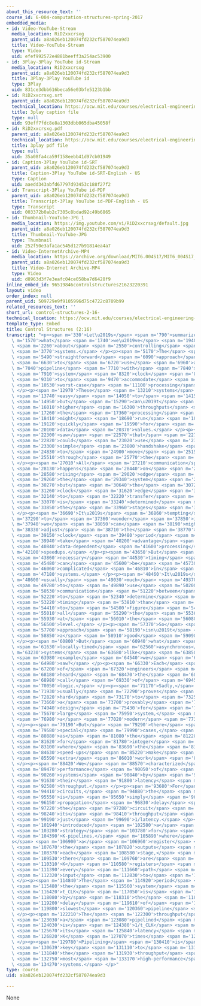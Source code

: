 ```yaml
---
about_this_resource_text: ''
course_id: 6-004-computation-structures-spring-2017
embedded_media:
- id: Video-YouTube-Stream
  media_location: RiD2xxcrsxg
  parent_uid: a8a026eb120074fd232cf587074ea9d3
  title: Video-YouTube-Stream
  type: Video
  uid: efef992572e4881beeff3a254ac53900
- id: 3Play-3Play YouTube id-Stream
  media_location: RiD2xxcrsxg
  parent_uid: a8a026eb120074fd232cf587074ea9d3
  title: 3Play-3Play YouTube id
  type: 3Play
  uid: 831ce3dbb616beca56e03bfe5123b1bb
- id: RiD2xxcrsxg.srt
  parent_uid: a8a026eb120074fd232cf587074ea9d3
  technical_location: https://ocw.mit.edu/courses/electrical-engineering-and-computer-science/6-004-computation-structures-spring-2017/c7/c7s2/c7s2v6/control-structures-2-16-/RiD2xxcrsxg.srt
  title: 3play caption file
  type: null
  uid: 93eff7fdc8e8a1303dbb065dba45058f
- id: RiD2xxcrsxg.pdf
  parent_uid: a8a026eb120074fd232cf587074ea9d3
  technical_location: https://ocw.mit.edu/courses/electrical-engineering-and-computer-science/6-004-computation-structures-spring-2017/c7/c7s2/c7s2v6/control-structures-2-16-/RiD2xxcrsxg.pdf
  title: 3play pdf file
  type: null
  uid: 35a08fa4ca59f158eebb41d97cb01949
- id: Caption-3Play YouTube id-SRT
  parent_uid: a8a026eb120074fd232cf587074ea9d3
  title: Caption-3Play YouTube id-SRT-English - US
  type: Caption
  uid: aaedd343abfd67797d93453c188f27f2
- id: Transcript-3Play YouTube id-PDF
  parent_uid: a8a026eb120074fd232cf587074ea9d3
  title: Transcript-3Play YouTube id-PDF-English - US
  type: Transcript
  uid: 003372b0ab2c7305c8bdad92c49b6865
- id: Thumbnail-YouTube-JPG_1
  media_location: https://img.youtube.com/vi/RiD2xxcrsxg/default.jpg
  parent_uid: a8a026eb120074fd232cf587074ea9d3
  title: Thumbnail-YouTube-JPG
  type: Thumbnail
  uid: 252f50e3afa1ac545d127b91814ea4a7
- id: Video-InternetArchive-MP4
  media_location: https://archive.org/download/MIT6.004S17/MIT6_004S17_07-02-06_300k.mp4
  parent_uid: a8a026eb120074fd232cf587074ea9d3
  title: Video-Internet Archive-MP4
  type: Video
  uid: d8963d3f7e3eafc04ce058ba7d6428f9
inline_embed_id: 96519846controlstructures21623220391
layout: video
order_index: null
parent_uid: 509729e9f9105996d75c4722c8709b99
related_resources_text: ''
short_url: control-structures-2-16-
technical_location: https://ocw.mit.edu/courses/electrical-engineering-and-computer-science/6-004-computation-structures-spring-2017/c7/c7s2/c7s2v6/control-structures-2-16-
template_type: Embed
title: Control Structures (2:16)
transcript: "<p><span m='330'>Let\u2019s</span> <span m='790'>summarize</span> <span\
  \ m='1570'>what</span> <span m='1740'>we\u2019ve</span> <span m='1940'>learned</span>\
  \ <span m='2260'>about</span> <span m='2550'>controlling</span> <span m='3210'>pipelined</span>\
  \ <span m='3770'>systems.</span> </p><p><span m='5170'>The</span> <span m='5250'>most</span>\
  \ <span m='5490'>straightforward</span> <span m='6090'>approach</span> <span m='6490'>is</span>\
  \ <span m='6630'>to</span> <span m='6720'>use</span> <span m='6960'>a</span> <span\
  \ m='7040'>pipeline</span> <span m='7710'>with</span> <span m='7840'>the</span>\
  \ <span m='7910'>system</span> <span m='8320'>clock</span> <span m='8840'>chosen</span>\
  \ <span m='9310'>to</span> <span m='9470'>accommodate</span> <span m='10310'>the</span>\
  \ <span m='10530'>worst-case</span> <span m='11100'>processing</span> <span m='11670'>time.</span>\
  \ </p><p><span m='12970'>These</span> <span m='13210'>systems</span> <span m='13610'>are</span>\
  \ <span m='13740'>easy</span> <span m='14050'>to</span> <span m='14150'>design</span>\
  \ <span m='14950'>but</span> <span m='15290'>can\u2019t</span> <span m='15600'>produce</span>\
  \ <span m='16010'>higher</span> <span m='16300'>throughputs</span> <span m='17020'>if</span>\
  \ <span m='17260'>the</span> <span m='17360'>processing</span> <span m='17910'>stages</span>\
  \ <span m='18410'>might</span> <span m='18690'>run</span> <span m='18890'>more</span>\
  \ <span m='19120'>quickly</span> <span m='19590'>for</span> <span m='19780'>some</span>\
  \ <span m='20100'>data</span> <span m='20370'>values.</span> </p><p><span m='22190'>We</span>\
  \ <span m='22300'>saw</span> <span m='22570'>that</span> <span m='22720'>we</span>\
  \ <span m='22820'>could</span> <span m='23020'>use</span> <span m='23250'>a</span>\
  \ <span m='23300'>simple</span> <span m='23800'>handshake</span> <span m='24320'>protocol</span>\
  \ <span m='24830'>to</span> <span m='24900'>move</span> <span m='25150'>data</span>\
  \ <span m='25510'>through</span> <span m='25770'>the</span> <span m='25880'>system.</span>\
  \ </p><p><span m='27010'>All</span> <span m='27210'>communication</span> <span m='27860'>still</span>\
  \ <span m='28130'>happens</span> <span m='28440'>on</span> <span m='28510'>the</span>\
  \ <span m='28580'>rising</span> <span m='29020'>edge</span> <span m='29190'>of</span>\
  \ <span m='29260'>the</span> <span m='29340'>system</span> <span m='29730'>clock,</span>\
  \ <span m='30270'>but</span> <span m='30640'>the</span> <span m='30720'>specific</span>\
  \ <span m='31260'>clock</span> <span m='31620'>edge</span> <span m='31870'>used</span>\
  \ <span m='32140'>to</span> <span m='32220'>transfer</span> <span m='32680'>data</span>\
  \ <span m='33070'>is</span> <span m='33240'>determined</span> <span m='33720'>by</span>\
  \ <span m='33850'>the</span> <span m='33960'>stages</span> <span m='34550'>themselves.</span>\
  \ </p><p><span m='36690'>It\u2019s</span> <span m='36860'>tempting</span> <span\
  \ m='37290'>to</span> <span m='37360'>wonder</span> <span m='37850'>if</span> <span\
  \ m='37940'>we</span> <span m='38050'>can</span> <span m='38190'>might</span> <span\
  \ m='38330'>adjust</span> <span m='38710'>the</span> <span m='38770'>global</span>\
  \ <span m='39150'>clock</span> <span m='39480'>period</span> <span m='39830'>to</span>\
  \ <span m='39940'>take</span> <span m='40200'>advantage</span> <span m='40720'>of</span>\
  \ <span m='40840'>data-dependent</span> <span m='41600'>processing</span> <span\
  \ m='42100'>speedups.</span> </p><p><span m='43650'>But</span> <span m='43770'>the</span>\
  \ <span m='43860'>necessary</span> <span m='44530'>timing</span> <span m='44930'>generators</span>\
  \ <span m='45480'>can</span> <span m='45600'>be</span> <span m='45730'>very</span>\
  \ <span m='46060'>complicated</span> <span m='46810'>in</span> <span m='46890'>large</span>\
  \ <span m='47180'>systems.</span> </p><p><span m='48460'>It\u2019s</span> <span\
  \ m='48600'>usually</span> <span m='49030'>much</span> <span m='49370'>easier</span>\
  \ <span m='49780'>to</span> <span m='49890'>use</span> <span m='50200'>local</span>\
  \ <span m='50530'>communication</span> <span m='51220'>between</span> <span m='51620'>modules</span>\
  \ <span m='52220'>to</span> <span m='52340'>determine</span> <span m='52810'>system</span>\
  \ <span m='53220'>timing</span> <span m='53810'>than</span> <span m='54150'>trying</span>\
  \ <span m='54410'>to</span> <span m='54500'>figure</span> <span m='54820'>out</span>\
  \ <span m='55010'>all</span> <span m='55290'>the</span> <span m='55360'>constraints</span>\
  \ <span m='55930'>at</span> <span m='56010'>the</span> <span m='56080'>system</span>\
  \ <span m='56500'>level.</span> </p><p><span m='57370'>So</span> <span m='57460'>this</span>\
  \ <span m='57700'>approach</span> <span m='58190'>isn\u2019t</span> <span m='58480'>usually</span>\
  \ <span m='58850'>a</span> <span m='58910'>good</span> <span m='59090'>one.</span>\
  \ </p><p><span m='60800'>But</span> <span m='60940'>what</span> <span m='61240'>about</span>\
  \ <span m='61630'>locally-timed</span> <span m='62560'>asynchronous</span> <span\
  \ m='63230'>systems</span> <span m='63680'>like</span> <span m='63850'>the</span>\
  \ <span m='63980'>example</span> <span m='64540'>we</span> <span m='64720'>just</span>\
  \ <span m='64980'>saw?</span> </p><p><span m='66330'>Each</span> <span m='66620'>generation</span>\
  \ <span m='67200'>of</span> <span m='67320'>engineers</span> <span m='67980'>has</span>\
  \ <span m='68180'>heard</span> <span m='68470'>the</span> <span m='68530'>siren</span>\
  \ <span m='68980'>call</span> <span m='69330'>of</span> <span m='69450'>asynchronous</span>\
  \ <span m='70050'>logic.</span> </p><p><span m='71170'>Sadly,</span> <span m='71770'>it</span>\
  \ <span m='71930'>usually</span> <span m='72290'>proves</span> <span m='72630'>too</span>\
  \ <span m='72820'>hard</span> <span m='73170'>to</span> <span m='73250'>produce</span>\
  \ <span m='73660'>a</span> <span m='73700'>provably</span> <span m='74350'>reliable</span>\
  \ <span m='74940'>design</span> <span m='75430'>for</span> <span m='75640'>a</span>\
  \ <span m='75670'>large</span> <span m='75950'>system,</span> <span m='76510'>say,</span>\
  \ <span m='76980'>a</span> <span m='77020'>modern</span> <span m='77360'>computer.</span>\
  \ </p><p><span m='79190'>But</span> <span m='79290'>there</span> <span m='79490'>are</span>\
  \ <span m='79580'>special</span> <span m='79990'>cases,</span> <span m='80550'>such</span>\
  \ <span m='80880'>as</span> <span m='81080'>the</span> <span m='81220'>logic</span>\
  \ <span m='81620'>for</span> <span m='81780'>integer</span> <span m='82150'>division,</span>\
  \ <span m='83100'>where</span> <span m='83690'>the</span> <span m='83810'>data-dependent</span>\
  \ <span m='84630'>speed-ups</span> <span m='85220'>make</span> <span m='85430'>the</span>\
  \ <span m='85590'>extra</span> <span m='86010'>work</span> <span m='86370'>worthwhile.</span>\
  \ </p><p><span m='88420'>We</span> <span m='88570'>characterized</span> <span m='89390'>the</span>\
  \ <span m='89470'>performance</span> <span m='90050'>of</span> <span m='90140'>our</span>\
  \ <span m='90260'>systems</span> <span m='90840'>by</span> <span m='91020'>measuring</span>\
  \ <span m='91630'>their</span> <span m='91800'>latency</span> <span m='92440'>and</span>\
  \ <span m='92580'>throughput.</span> </p><p><span m='93680'>For</span> <span m='93780'>combinational</span>\
  \ <span m='94410'>circuits,</span> <span m='94880'>the</span> <span m='94970'>latency</span>\
  \ <span m='95550'>is</span> <span m='95650'>simply</span> <span m='96050'>the</span>\
  \ <span m='96150'>propagation</span> <span m='96830'>delay</span> <span m='97120'>of</span>\
  \ <span m='97220'>the</span> <span m='97280'>circuit</span> <span m='97920'>and</span>\
  \ <span m='98240'>its</span> <span m='98410'>throughput</span> <span m='98970'>is</span>\
  \ <span m='99190'>just</span> <span m='99690'>1/latency.</span> </p><p><span m='101800'>We</span>\
  \ <span m='101940'>introduced</span> <span m='102580'>a</span> <span m='102620'>systematic</span>\
  \ <span m='103280'>strategy</span> <span m='103780'>for</span> <span m='103950'>designing</span>\
  \ <span m='104390'>K-pipelines,</span> <span m='105890'>where</span> <span m='106630'>there\u2019\
  s</span> <span m='106900'>a</span> <span m='106960'>register</span> <span m='107580'>on</span>\
  \ <span m='107670'>the</span> <span m='107820'>outputs</span> <span m='108280'>of</span>\
  \ <span m='108370'>each</span> <span m='108580'>stage,</span> <span m='109250'>and</span>\
  \ <span m='109530'>there</span> <span m='109760'>are</span> <span m='109810'>exactly</span>\
  \ <span m='110310'>K</span> <span m='110580'>registers</span> <span m='111230'>on</span>\
  \ <span m='111390'>every</span> <span m='111660'>path</span> <span m='112110'>from</span>\
  \ <span m='112320'>input</span> <span m='112830'>to</span> <span m='113050'>output.</span>\
  \ </p><p><span m='114840'>The</span> <span m='114920'>period</span> <span m='115390'>of</span>\
  \ <span m='115480'>the</span> <span m='115560'>system</span> <span m='115970'>clock</span>\
  \ <span m='116420'>t_CLK</span> <span m='117050'>is</span> <span m='117510'>determined</span>\
  \ <span m='118080'>by</span> <span m='118310'>the</span> <span m='118500'>propagation</span>\
  \ <span m='119200'>delay</span> <span m='119610'>of</span> <span m='119690'>the</span>\
  \ <span m='119800'>slowest</span> <span m='120360'>pipeline</span> <span m='120850'>stage.</span>\
  \ </p><p><span m='122210'>The</span> <span m='122300'>throughput</span> <span m='122900'>of</span>\
  \ <span m='123030'>a</span> <span m='123080'>pipelined</span> <span m='123610'>system</span>\
  \ <span m='124030'>is</span> <span m='124380'>1/t_CLK</span> <span m='125230'>and</span>\
  \ <span m='125670'>its</span> <span m='125840'>latency</span> <span m='126500'>is</span>\
  \ <span m='126820'>K</span> <span m='127070'>times</span> <span m='127610'>t_CLK.</span>\
  \ </p><p><span m='129780'>Pipelining</span> <span m='130410'>is</span> <span m='130560'>the</span>\
  \ <span m='130639'>key</span> <span m='131110'>to</span> <span m='131290'>increasing</span>\
  \ <span m='131840'>the</span> <span m='131930'>throughput</span> <span m='132540'>of</span>\
  \ <span m='132750'>most</span> <span m='133170'>high-performance</span> <span m='133930'>digital</span>\
  \ <span m='134270'>systems.</span> </p>"
type: course
uid: a8a026eb120074fd232cf587074ea9d3

---
```

None